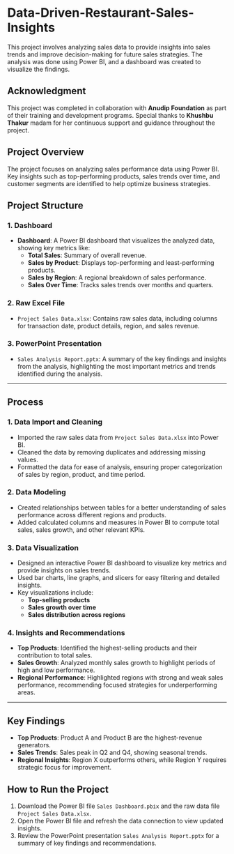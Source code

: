 # Data-Driven-Restaurant-Sales-Insights

This project involves analyzing sales data to provide insights into sales trends and improve decision-making for future sales strategies. The analysis was done using Power BI, and a dashboard was created to visualize the findings.

## Acknowledgment

This project was completed in collaboration with **Anudip Foundation** as part of their training and development programs. Special thanks to **Khushbu Thakur** madam for her continuous support and guidance throughout the project.

## Project Overview

The project focuses on analyzing sales performance data using Power BI. Key insights such as top-performing products, sales trends over time, and customer segments are identified to help optimize business strategies.

## Project Structure

### 1. Dashboard
- **Dashboard**: A Power BI dashboard that visualizes the analyzed data, showing key metrics like:
  - **Total Sales**: Summary of overall revenue.
  - **Sales by Product**: Displays top-performing and least-performing products.
  - **Sales by Region**: A regional breakdown of sales performance.
  - **Sales Over Time**: Tracks sales trends over months and quarters.

### 2. Raw Excel File
- `Project Sales Data.xlsx`: Contains raw sales data, including columns for transaction date, product details, region, and sales revenue.

### 3. PowerPoint Presentation
- `Sales Analysis Report.pptx`: A summary of the key findings and insights from the analysis, highlighting the most important metrics and trends identified during the analysis.

---

## Process

### 1. Data Import and Cleaning
- Imported the raw sales data from `Project Sales Data.xlsx` into Power BI.
- Cleaned the data by removing duplicates and addressing missing values.
- Formatted the data for ease of analysis, ensuring proper categorization of sales by region, product, and time period.

### 2. Data Modeling
- Created relationships between tables for a better understanding of sales performance across different regions and products.
- Added calculated columns and measures in Power BI to compute total sales, sales growth, and other relevant KPIs.

### 3. Data Visualization
- Designed an interactive Power BI dashboard to visualize key metrics and provide insights on sales trends.
- Used bar charts, line graphs, and slicers for easy filtering and detailed insights.
- Key visualizations include:
  - **Top-selling products**
  - **Sales growth over time**
  - **Sales distribution across regions**

### 4. Insights and Recommendations
- **Top Products**: Identified the highest-selling products and their contribution to total sales.
- **Sales Growth**: Analyzed monthly sales growth to highlight periods of high and low performance.
- **Regional Performance**: Highlighted regions with strong and weak sales performance, recommending focused strategies for underperforming areas.

---

## Key Findings
- **Top Products**: Product A and Product B are the highest-revenue generators.
- **Sales Trends**: Sales peak in Q2 and Q4, showing seasonal trends.
- **Regional Insights**: Region X outperforms others, while Region Y requires strategic focus for improvement.

## How to Run the Project
1. Download the Power BI file `Sales Dashboard.pbix` and the raw data file `Project Sales Data.xlsx`.
2. Open the Power BI file and refresh the data connection to view updated insights.
3. Review the PowerPoint presentation `Sales Analysis Report.pptx` for a summary of key findings and recommendations.
